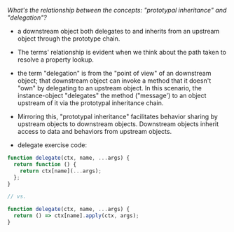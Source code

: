 _What's the relationship between the concepts: "prototypal inheritance" and "delegation"?_

- a downstream object both delegates to and inherits from an upstream object through the prototype chain.
- The terms' relationship is evident when we think about the path taken to resolve a property lookup.
- the term "delegation" is from the "point of view" of an downstream object; that downstream object can invoke a method that it doesn't "own" by delegating to an upstream object. In this scenario, the instance-object "delegates" the method ("message') to an object upstream of it via the prototypal inheritance chain.
- Mirroring this, "prototypal inheritance" facilitates behavior sharing by upstream objects to downstream objects. Downstream objects inherit access to data and behaviors from upstream objects.

- delegate exercise code:

```jsx
function delegate(ctx, name, ...args) {
  return function () {
    return ctx[name](...args);
  };
}

// vs.

function delegate(ctx, name, ...args) {
  return () => ctx[name].apply(ctx, args);
}
```
